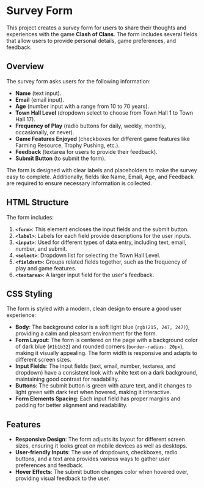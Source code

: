 # Survey Form

This project creates a survey form for users to share their thoughts and experiences with the game **Clash of Clans**. The form includes several fields that allow users to provide personal details, game preferences, and feedback.

## Overview

The survey form asks users for the following information:
- **Name** (text input).
- **Email** (email input).
- **Age** (number input with a range from 10 to 70 years).
- **Town Hall Level** (dropdown select to choose from Town Hall 1 to Town Hall 17).
- **Frequency of Play** (radio buttons for daily, weekly, monthly, occasionally, or never).
- **Game Features Enjoyed** (checkboxes for different game features like Farming Resource, Trophy Pushing, etc.).
- **Feedback** (textarea for users to provide their feedback).
- **Submit Button** (to submit the form).

The form is designed with clear labels and placeholders to make the survey easy to complete. Additionally, fields like Name, Email, Age, and Feedback are required to ensure necessary information is collected.

## HTML Structure

The form includes:
1. **`<form>`**: This element encloses the input fields and the submit button.
2. **`<label>`**: Labels for each field provide descriptions for the user inputs.
3. **`<input>`**: Used for different types of data entry, including text, email, number, and submit.
4. **`<select>`**: Dropdown list for selecting the Town Hall Level.
5. **`<fieldset>`**: Groups related fields together, such as the frequency of play and game features.
6. **`<textarea>`**: A larger input field for the user's feedback.

## CSS Styling

The form is styled with a modern, clean design to ensure a good user experience:
- **Body**: The background color is a soft light blue (`rgb(215, 247, 247)`), providing a calm and pleasant environment for the form.
- **Form Layout**: The form is centered on the page with a background color of dark blue (`#1b1b32`) and rounded corners (`border-radius: 20px`), making it visually appealing. The form width is responsive and adapts to different screen sizes.
- **Input Fields**: The input fields (text, email, number, textarea, and dropdown) have a consistent look with white text on a dark background, maintaining good contrast for readability.
- **Buttons**: The submit button is green with azure text, and it changes to light green with dark text when hovered, making it interactive.
- **Form Elements Spacing**: Each input field has proper margins and padding for better alignment and readability.

## Features

- **Responsive Design**: The form adjusts its layout for different screen sizes, ensuring it looks great on mobile devices as well as desktops.
- **User-friendly Inputs**: The use of dropdowns, checkboxes, radio buttons, and a text area provides various ways to gather user preferences and feedback.
- **Hover Effects**: The submit button changes color when hovered over, providing visual feedback to the user.